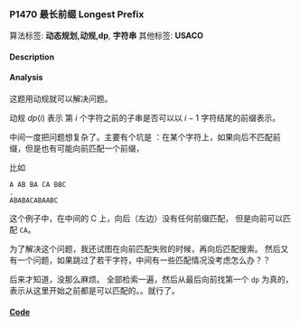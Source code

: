 
### P1470 最长前缀 Longest Prefix

算法标签: **动态规划,动规,dp**, **字符串**
其他标签: **USACO**

#### Description


#### Analysis

这题用动规就可以解决问题。

动规 $dp(i)$ 表示 第 $i$ 个字符之前的子串是否可以以 $i-1$ 字符结尾的前缀表示。

中间一度把问题想复杂了。主要有个坑是 ：在某个字符上，如果向后不匹配前缀，但是也有可能向前匹配一个前缀，

比如 
```
A AB BA CA BBC
.
ABABACABAABC
```
这个例子中，在中间的 C 上，向后（左边）没有任何前缀匹配， 但是向前可以匹配 `CA`。 

为了解决这个问题，我还试图在向前匹配失败的时候，再向后匹配搜索。 然后又有一个问题，如果跳过了若干字符，中间有一些匹配情况没考虑怎么办？？

后来才知道，没那么麻烦。 全部检索一遍，然后从最后向前找第一个 `dp` 为真的，表示从这里开始之前都是可以匹配的。。就行了。





#### [Code](../../cpp/14/p1470.cpp)


